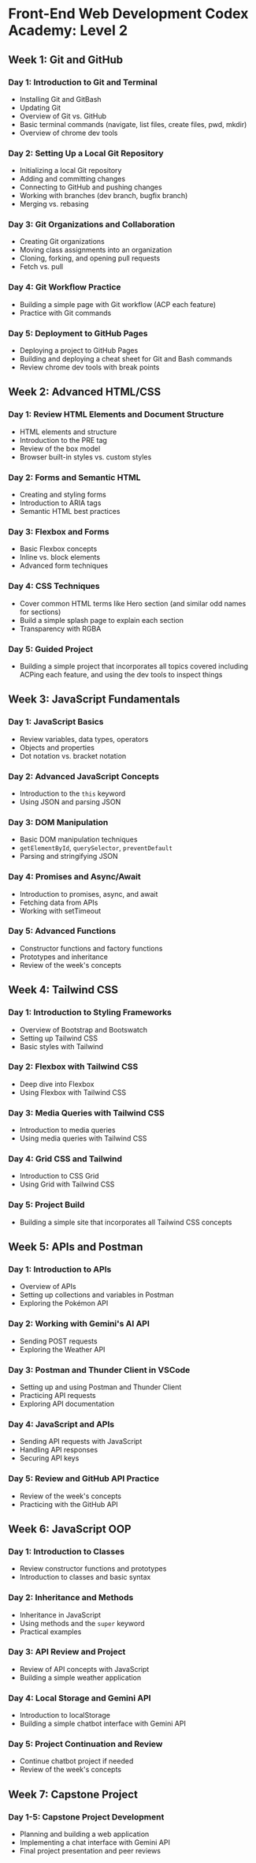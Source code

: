 # Front-End Web Development Codex Academy: Level 2

## Week 1: Git and GitHub

### Day 1: Introduction to Git and Terminal

- Installing Git and GitBash
- Updating Git
- Overview of Git vs. GitHub
- Basic terminal commands (navigate, list files, create files, pwd, mkdir)
- Overview of chrome dev tools

### Day 2: Setting Up a Local Git Repository

- Initializing a local Git repository
- Adding and committing changes
- Connecting to GitHub and pushing changes
- Working with branches (dev branch, bugfix branch)
- Merging vs. rebasing

### Day 3: Git Organizations and Collaboration

- Creating Git organizations
- Moving class assignments into an organization
- Cloning, forking, and opening pull requests
- Fetch vs. pull

### Day 4: Git Workflow Practice

- Building a simple page with Git workflow (ACP each feature)
- Practice with Git commands

### Day 5: Deployment to GitHub Pages

- Deploying a project to GitHub Pages
- Building and deploying a cheat sheet for Git and Bash commands
- Review chrome dev tools with break points

## Week 2: Advanced HTML/CSS

### Day 1: Review HTML Elements and Document Structure

- HTML elements and structure
- Introduction to the PRE tag
- Review of the box model
- Browser built-in styles vs. custom styles

### Day 2: Forms and Semantic HTML

- Creating and styling forms
- Introduction to ARIA tags
- Semantic HTML best practices

### Day 3: Flexbox and Forms

- Basic Flexbox concepts
- Inline vs. block elements
- Advanced form techniques

### Day 4: CSS Techniques

- Cover common HTML terms like Hero section (and similar odd names for sections)
- Build a simple splash page to explain each section
- Transparency with RGBA

### Day 5: Guided Project

- Building a simple project that incorporates all topics covered including ACPing each feature, and using the dev tools to inspect things

## Week 3: JavaScript Fundamentals

### Day 1: JavaScript Basics

- Review variables, data types, operators
- Objects and properties
- Dot notation vs. bracket notation

### Day 2: Advanced JavaScript Concepts

- Introduction to the `this` keyword
- Using JSON and parsing JSON

### Day 3: DOM Manipulation

- Basic DOM manipulation techniques
- `getElementById`, `querySelector`, `preventDefault`
- Parsing and stringifying JSON

### Day 4: Promises and Async/Await

- Introduction to promises, async, and await
- Fetching data from APIs
- Working with setTimeout

### Day 5: Advanced Functions

- Constructor functions and factory functions
- Prototypes and inheritance
- Review of the week's concepts

## Week 4: Tailwind CSS

### Day 1: Introduction to Styling Frameworks

- Overview of Bootstrap and Bootswatch
- Setting up Tailwind CSS
- Basic styles with Tailwind

### Day 2: Flexbox with Tailwind CSS

- Deep dive into Flexbox
- Using Flexbox with Tailwind CSS

### Day 3: Media Queries with Tailwind CSS

- Introduction to media queries
- Using media queries with Tailwind CSS

### Day 4: Grid CSS and Tailwind

- Introduction to CSS Grid
- Using Grid with Tailwind CSS

### Day 5: Project Build

- Building a simple site that incorporates all Tailwind CSS concepts

## Week 5: APIs and Postman

### Day 1: Introduction to APIs

- Overview of APIs
- Setting up collections and variables in Postman
- Exploring the Pokémon API

### Day 2: Working with Gemini's AI API

- Sending POST requests
- Exploring the Weather API

### Day 3: Postman and Thunder Client in VSCode

- Setting up and using Postman and Thunder Client
- Practicing API requests
- Exploring API documentation

### Day 4: JavaScript and APIs

- Sending API requests with JavaScript
- Handling API responses
- Securing API keys

### Day 5: Review and GitHub API Practice

- Review of the week's concepts
- Practicing with the GitHub API

## Week 6: JavaScript OOP

### Day 1: Introduction to Classes

- Review constructor functions and prototypes
- Introduction to classes and basic syntax

### Day 2: Inheritance and Methods

- Inheritance in JavaScript
- Using methods and the `super` keyword
- Practical examples

### Day 3: API Review and Project

- Review of API concepts with JavaScript
- Building a simple weather application

### Day 4: Local Storage and Gemini API

- Introduction to localStorage
- Building a simple chatbot interface with Gemini API

### Day 5: Project Continuation and Review

- Continue chatbot project if needed
- Review of the week's concepts

## Week 7: Capstone Project

### Day 1-5: Capstone Project Development

- Planning and building a web application
- Implementing a chat interface with Gemini API
- Final project presentation and peer reviews
